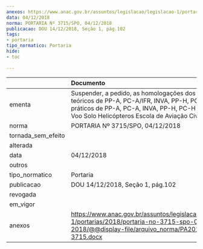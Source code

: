 ```yaml
---
anexos: https://www.anac.gov.br/assuntos/legislacao/legislacao-1/portarias/2018/portaria-no-3715-spo-04-12-2018/@@display-file/arquivo_norma/PA2018-3715.docx
data: 04/12/2018
norma: PORTARIA Nº 3715/SPO, 04/12/2018
publicacao: DOU 14/12/2018, Seção 1, pág.102
tags:
- portaria
tipo_normatico: Portaria
hide: 
- toc 
 
---
```


|                    | Documento                                                                                                                                                                                                   |
|:-------------------|:------------------------------------------------------------------------------------------------------------------------------------------------------------------------------------------------------------|
| ementa             | Suspender, a pedido, as homologações dos cursos teóricos de PP-A, PC-A/IFR, INVA, PP-H, PC-H, INVH e práticos de PP-A, PC-A, INVA, PP-H, PC-H e INVH da Voo Solo Helicópteros Escola de Aviação Civil Ltda. |
| norma              | PORTARIA Nº 3715/SPO, 04/12/2018                                                                                                                                                                            |
| tornada_sem_efeito |                                                                                                                                                                                                             |
| alterada           |                                                                                                                                                                                                             |
| data               | 04/12/2018                                                                                                                                                                                                  |
| outros             |                                                                                                                                                                                                             |
| tipo_normatico     | Portaria                                                                                                                                                                                                    |
| publicacao         | DOU 14/12/2018, Seção 1, pág.102                                                                                                                                                                            |
| revogada           |                                                                                                                                                                                                             |
| em_vigor           |                                                                                                                                                                                                             |
| anexos             | https://www.anac.gov.br/assuntos/legislacao/legislacao-1/portarias/2018/portaria-no-3715-spo-04-12-2018/@@display-file/arquivo_norma/PA2018-3715.docx                                                       |